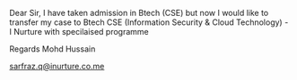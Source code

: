 Dear Sir,
I have taken admission in Btech (CSE) but now I would like to transfer my case to Btech CSE (Information Security & Cloud Technology) - I Nurture with specilaised programme

Regards
Mohd Hussain


sarfraz.q@inurture.co.me
